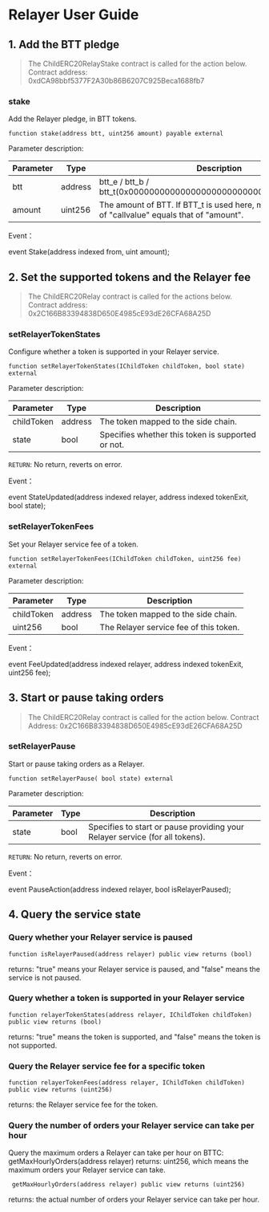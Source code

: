 # Relayer User Guide
## 1. Add the BTT pledge

> The ChildERC20RelayStake contract is called for the action below. Contract address: 0xdCA98bbf5377F2A30b86B6207C925Beca1688fb7

### stake

Add the Relayer pledge, in BTT tokens.

```solidity
function stake(address btt, uint256 amount) payable external
```

Parameter description:

| Parameter   | Type    | Description                                                    |
| ------ | ------- | ------------------------------------------------------- |
| btt   | address | btt_e / btt_b / btt_t(0x0000000000000000000000000000000000001010)                                   |
| amount | uint256 | The amount of BTT. If BTT_t is used here, make sure the value of "callvalue" equals that of "amount". |

Event：

event Stake(address indexed from, uint amount);

## 2. Set the supported tokens and the Relayer fee 

> The ChildERC20Relay contract is called for the actions below. Contract address: 0x2C166B83394838D650E4985cE93dE26CFA68A25D

### setRelayerTokenStates

Configure whether a token is supported in your Relayer service.

```solidity
function setRelayerTokenStates(IChildToken childToken, bool state) external
```

Parameter description:

| **Parameter**   | **Type** | **Description**        |
| ---------- | -------- | --------------- |
| childToken | address  | The token mapped to the side chain. |
| state      | bool     | Specifies whether this token is supported or not. |

`RETURN`: No return, reverts on error. 

Event：

  event StateUpdated(address indexed relayer, address indexed tokenExit, bool state);
  
### setRelayerTokenFees

Set your Relayer service fee of a token.

```solidity
function setRelayerTokenFees(IChildToken childToken, uint256 fee) external
```

 Parameter description:

| Parameter       | Type    | Description                   |
| ---------- | ------- | ---------------------- |
| childToken | address | The token mapped to the side chain.        |
| uint256    | bool    | The Relayer service fee of this token. |

 Event：

event FeeUpdated(address indexed relayer, address indexed tokenExit, uint256 fee);

## 3. Start or pause taking orders

> The ChildERC20Relay contract is called for the action below. Contract Address: 0x2C166B83394838D650E4985cE93dE26CFA68A25D

### setRelayerPause

Start or pause taking orders as a Relayer.

```solidity
function setRelayerPause( bool state) external
```

Parameter description:

| **Parameter** | **Type** | **Description**                             |
| -------- | -------- | ------------------------------------ |
| state    | bool     | Specifies to start or pause providing your Relayer service (for all tokens). |

`RETURN`: No return, reverts on error.

Event：

  event PauseAction(address indexed relayer, bool isRelayerPaused);
  
## 4. Query the service state

### Query whether your Relayer service is paused

```solidity
function isRelayerPaused(address relayer) public view returns (bool)
```

returns: "true" means your Relayer service is paused, and "false" means the service is not paused.

### Query whether a token is supported in your Relayer service

```solidity
function relayerTokenStates(address relayer, IChildToken childToken) public view returns (bool)
```

returns: "true" means the token is supported, and "false" means the token is not supported.

### Query the Relayer service fee for a specific token

```solidity
function relayerTokenFees(address relayer, IChildToken childToken) public view returns (uint256)
```

returns: the Relayer service fee for the token.


### Query the number of orders your Relayer service can take per hour

Query the maximum orders a Relayer can take per hour on BTTC: getMaxHourlyOrders(address relayer)  returns: uint256, which means the maximum orders your Relayer service can take.

```solidity
 getMaxHourlyOrders(address relayer) public view returns (uint256)
```

returns: the actual number of orders your Relayer service can take per hour.
